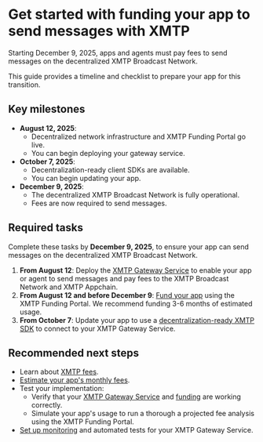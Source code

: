 # Get started with funding your app to send messages with XMTP

Starting December 9, 2025, apps and agents must pay fees to send messages on the decentralized XMTP Broadcast Network.

This guide provides a timeline and checklist to prepare your app for this transition.

## Key milestones

- **August 12, 2025**:
  - Decentralized network infrastructure and XMTP Funding Portal go live.
  - You can begin deploying your gateway service.
- **October 7, 2025**:
  - Decentralization-ready client SDKs are available.
  - You can begin updating your app.
- **December 9, 2025**:
  - The decentralized XMTP Broadcast Network is fully operational.
  - Fees are now required to send messages.

## Required tasks

Complete these tasks by **December 9, 2025**, to ensure your app can send messages on the decentralized XMTP Broadcast Network.

1. **From August 12**: Deploy the [XMTP Gateway Service](/fund-apps/run-gateway) to enable your app or agent to send messages and pay fees to the XMTP Broadcast Network and XMTP Appchain.
2. **From August 12 and before December 9**: [Fund your app](/fund-apps/fund-your-app) using the XMTP Funding Portal. We recommend funding 3-6 months of estimated usage.
3. **From October 7**: Update your app to use a [decentralization-ready XMTP SDK](/fund-apps/update-sdk) to connect to your XMTP Gateway Service.

## Recommended next steps

- Learn about [XMTP fees](/fund-apps/calculate-fees).
- [Estimate your app's monthly fees](#TODO).
- Test your implementation:
  - Verify that your [XMTP Gateway Service](/fund-apps/run-gateway) and [funding](/fund-apps/fund-your-app) are working correctly.
  - Simulate your app's usage to run a thorough a projected fee analysis using the XMTP Funding Portal.
- [Set up monitoring](/fund-apps/run-gateway#metrics-and-observability) and automated tests for your XMTP Gateway Service.
